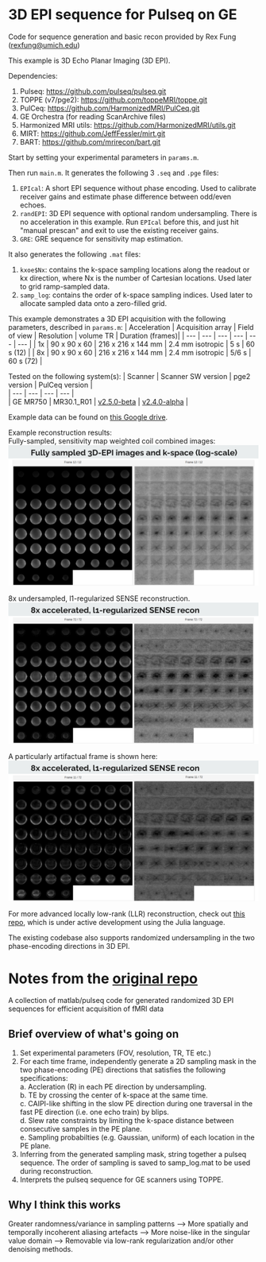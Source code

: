 # 3D EPI sequence for Pulseq on GE

Code for sequence generation and basic recon provided by Rex Fung (rexfung@umich.edu)

This example is 3D Echo Planar Imaging (3D EPI).

Dependencies:
1. Pulseq: https://github.com/pulseq/pulseq.git
2. TOPPE (v7/pge2): https://github.com/toppeMRI/toppe.git
3. PulCeq: https://github.com/HarmonizedMRI/PulCeq.git
4. GE Orchestra (for reading ScanArchive files)
5. Harmonized MRI utils: https://github.com/HarmonizedMRI/utils.git
6. MIRT: https://github.com/JeffFessler/mirt.git
7. BART: https://github.com/mrirecon/bart.git

Start by setting your experimental parameters in `params.m`.

Then run `main.m`.
It generates the following 3 `.seq` and `.pge` files:
1. `EPIcal`: A short EPI sequence without phase encoding. Used to calibrate receiver gains and estimate phase difference between odd/even echoes.
2. `randEPI`: 3D EPI sequence with optional random undersampling. There is no acceleration in this example. Run `EPIcal` before this, and just hit "manual prescan" and exit to use the existing receiver gains.
3. `GRE`: GRE sequence for sensitivity map estimation.

It also generates the following `.mat` files:
1. `kxoe$Nx`: contains the k-space sampling locations along the readout or kx direction, where Nx is the number of Cartesian locations. Used later to grid ramp-sampled data.
2. `samp_log`: contains the order of k-space sampling indices. Used later to allocate sampled data onto a zero-filled grid.

This example demonstrates a 3D EPI acquisition with the following parameters, described in `params.m`:
| Acceleration | Acquisition array | Field of view | Resolution | volume TR | Duration (frames)|
| --- | --- | --- | --- | --- | --- |
| 1x | 90 x 90 x 60 | 216 x 216 x 144 mm | 2.4 mm isotropic | 5 s | 60 s (12) |
| 8x | 90 x 90 x 60 | 216 x 216 x 144 mm | 2.4 mm isotropic | 5/6 s | 60 s (72) |

Tested on the following system(s):
| Scanner | Scanner SW version | pge2 version | PulCeq version |  
| --- | --- | --- | --- |  
| GE MR750 | MR30.1\_R01 | [v2.5.0-beta](https://github.com/jfnielsen/TOPPEpsdSourceCode/releases/tag/v2.5.0-beta) | [v2.4.0-alpha](https://github.com/HarmonizedMRI/PulCeq/releases/tag/v2.4.0-alpha) |

Example data can be found on [this Google drive](https://drive.google.com/drive/folders/1Mr3bEBwpTkS7gcOj8-WnCEWCLHBrYQFL?usp=sharing).

Example reconstruction results:  
Fully-sampled, sensitivity map weighted coil combined images:  
![1x_recon_images](https://github.com/HarmonizedMRI/SequenceExamples-GE/blob/main/pge2/rand3depi/readme_imgs/1x_recon.png)

8x undersampled, l1-regularized SENSE reconstruction.
![8x_recon_good](https://github.com/HarmonizedMRI/SequenceExamples-GE/blob/main/pge2/rand3depi/readme_imgs/8x_recon_good.png)

A particularly artifactual frame is shown here:
![8x_recon_bad](https://github.com/HarmonizedMRI/SequenceExamples-GE/blob/main/pge2/rand3depi/readme_imgs/8x_recon_bad.png)

For more advanced locally low-rank (LLR) reconstruction, check out [this repo](https://github.com/rextlfung/fmri-recon), which is under active development using the Julia language.

The existing codebase also supports randomized undersampling in the two phase-encoding directions in 3D EPI.

# Notes from the [original repo](https://github.com/rextlfung/rand3depi)
A collection of matlab/pulseq code for generated randomized 3D EPI sequences for efficient acquisition of fMRI data

## Brief overview of what's going on
1. Set experimental parameters (FOV, resolution, TR, TE etc.)
2. For each time frame, independently generate a 2D sampling mask in the two phase-encoding (PE) directions that satisfies the following specifications:  
   a. Accleration (R) in each PE direction by undersampling.  
   b. TE by crossing the center of k-space at the same time.  
   c. CAIPI-like shifting in the slow PE direction during one traversal in the fast PE direction (i.e. one echo train) by blips.  
   d. Slew rate constraints by limiting the k-space distance between consecutive samples in the PE plane.  
   e. Sampling probabilties (e.g. Gaussian, uniform) of each location in the PE plane.  
4. Inferring from the generated sampling mask, string together a pulseq sequence. The order of sampling is saved to samp_log.mat to be used during reconstruction.  
5. Interprets the pulseq sequence for GE scanners using TOPPE.  

## Why I think this works
Greater randomness/variance in sampling patterns --> More spatially and temporally incoherent aliasing artefacts --> More noise-like in the singular value domain --> Removable via low-rank regularization and/or other denoising methods.
